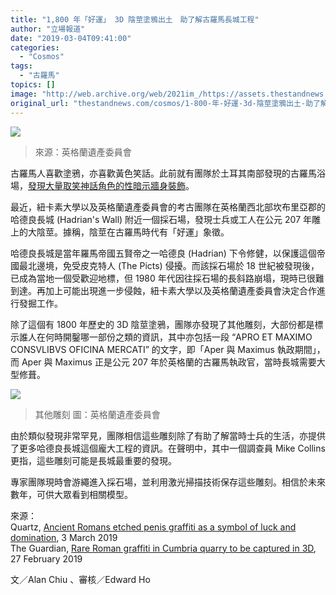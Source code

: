 ```yaml
---
title: "1,800 年「好運」 3D 陰莖塗鴉出土　助了解古羅馬長城工程"
author: "立場報道"
date: "2019-03-04T09:41:00"
categories:
  - "Cosmos"
tags:
  - "古羅馬"
topics: []
image: "http://web.archive.org/web/2021im_/https://assets.thestandnews.com/media/photos/D0aRqc5XgAEr-Rf_kB3IW.jpg"
original_url: "thestandnews.com/cosmos/1-800-年-好運-3d-陰莖塗鴉出土-助了解古羅馬長城工程"
---
```

![](http://web.archive.org/web/2021im_/https://assets.thestandnews.com/media/photos/D0aRqc5XgAEr-Rf_kB3IW.jpg)
> 來源：英格蘭遺產委員會

古羅馬人喜歡塗鴉，亦喜歡黃色笑話。此前就有團隊於土耳其南部發現的古羅馬浴場，[發現大量取笑神話角色的性暗示牆身裝飾](../../cosmos/%E5%9C%9F%E8%80%B3%E5%85%B6%E7%99%BC%E7%8F%BE%E5%8F%A4%E7%BE%85%E9%A6%AC%E5%85%AC%E7%9C%BE%E6%B5%B4%E5%A0%B4-%E5%85%A7%E8%97%8F%E9%BB%83%E8%89%B2%E7%AC%91%E8%A9%B1%E5%A3%81%E7%95%AB/)。

最近，紐卡素大學以及英格蘭遺產委員會的考古團隊在英格蘭西北部坎布里亞郡的哈德良長城 (Hadrian's Wall) 附近一個採石場，發現士兵或工人在公元 207 年雕上的大陰莖。據稱，陰莖在古羅馬時代有「好運」象徵。

哈德良長城是當年羅馬帝國五賢帝之一哈德良 (Hadrian) 下令修健，以保護這個帝國最北邊境，免受皮克特人 (The Picts) 侵擾。而該採石場於 18 世紀被發現後，已成為當地一個受歡迎地標，但 1980 年代因往採石場的長斜路崩塌，現時已很難到達。再加上可能出現進一步侵蝕，紐卡素大學以及英格蘭遺產委員會決定合作進行發掘工作。

除了這個有 1800 年歷史的 3D 陰莖塗鴉，團隊亦發現了其他雕刻，大部份都是標示誰人在何時開鑿哪一部份之類的資訊，其中亦包括一段 “APRO ET MAXIMO CONSVLIBVS OFICINA MERCATI” 的文字，即「Aper 與 Maximus 執政期間」，而 Aper 與 Maximus 正是公元 207 年於英格蘭的古羅馬執政官，當時長城需要大型修葺。

![](http://web.archive.org/web/2021im_/https://assets.thestandnews.com/media/photos/0c5ac4e85c7a28767c757b6242f45c95_OhqIa.jpg)
> 其他雕刻 圖：英格蘭遺產委員會

由於類似發現非常罕見，團隊相信這些雕刻除了有助了解當時士兵的生活，亦提供了更多哈德良長城這個龐大工程的資訊。在聲明中，其中一個調查員 Mike Collins 更指，這些雕刻可能是長城最重要的發現。

專家團隊現時會游繩進入採石場，並利用激光掃描技術保存這些雕刻。相信於未來數年，可供大眾看到相關模型。

來源：  
Quartz, [Ancient Romans etched penis graffiti as a symbol of luck and domination](http://web.archive.org/web/20211229132404/https://qz.com/1564029/penis-graffiti-symbolized-luck-and-domination-to-ancient-romans/), 3 March 2019  
The Guardian, [Rare Roman graffiti in Cumbria quarry to be captured in 3D](http://web.archive.org/web/20211229132404/https://www.theguardian.com/uk-news/2019/feb/27/written-rock-gelt-roman-graffiti-cumbria-quarry-wall-to-be-photogrammed), 27 February 2019

文／Alan Chiu 、審核／Edward Ho